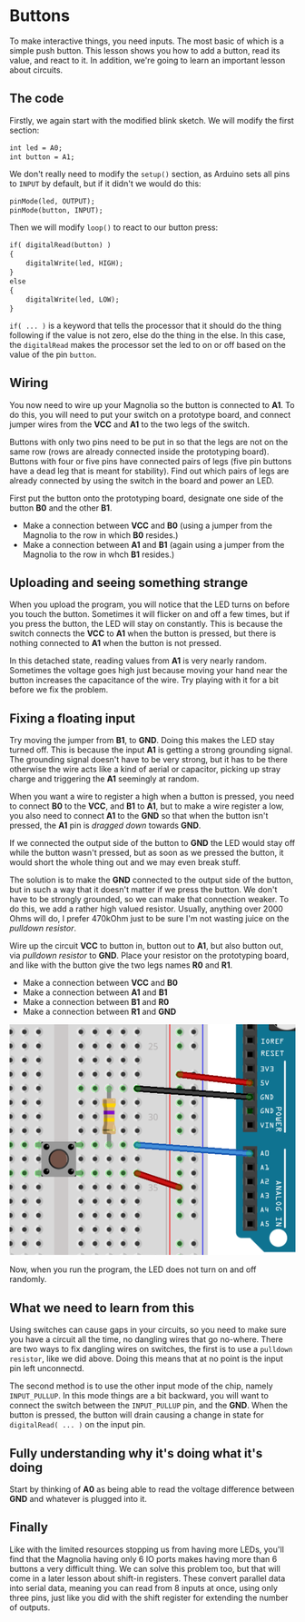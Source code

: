 # Buttons

To make interactive things, you need inputs. The most basic of which is a simple push button. This lesson shows you how to add a button, read its value, and react to it. In addition, we're going to learn an important lesson about circuits.

## The code

Firstly, we again start with the modified blink sketch. We will modify the first section:

    int led = A0;
    int button = A1;

We don't really need to modify the `setup()` section, as Arduino sets all pins to `INPUT` by default, but if it didn't we would do this:

    pinMode(led, OUTPUT);
    pinMode(button, INPUT);

Then we will modify `loop()` to react to our button press:

    if( digitalRead(button) )
    {
        digitalWrite(led, HIGH);
    }
    else
    {
        digitalWrite(led, LOW);
    }

`if( ... )` is a keyword that tells the processor that it should do the thing following if the value is not zero, else do the thing in the else. In this case, the `digitalRead` makes the processor set the led to on or off based on the value of the pin `button`.

## Wiring

You now need to wire up your Magnolia so the button is connected to **A1**. To do this, you will need to put your switch on a prototype board, and connect jumper wires from the **VCC** and **A1** to the two legs of the switch.

Buttons with only two pins need to be put in so that the legs are not on the same row (rows are already connected inside the prototyping board). Buttons with four or five pins have connected pairs of legs (five pin buttons have a dead leg that is meant for stability). Find out which pairs of legs are already connected by using the switch in the board and power an LED.

First put the button onto the prototyping board, designate one side of the button **B0** and the other **B1**.

* Make a connection between **VCC** and **B0** (using a jumper from the Magnolia to the row in which **B0** resides.)
* Make a connection between **A1** and **B1** (again using a jumper from the Magnolia to the row in whch **B1** resides.)

## Uploading and seeing something strange

When you upload the program, you will notice that the LED turns on before you touch the button. Sometimes it will flicker on and off a few times, but if you press the button, the LED will stay on constantly. This is because the switch connects the **VCC** to **A1** when the button is pressed, but there is nothing connected to **A1** when the button is not pressed.

In this detached state, reading values from **A1** is very nearly random. Sometimes the voltage goes high just because moving your hand near the button increases the capacitance of the wire. Try playing with it for a bit before we fix the problem.

## Fixing a floating input

Try moving the jumper from **B1**, to **GND**. Doing this makes the LED stay turned off. This is because the input **A1** is getting a strong grounding signal. The grounding signal doesn't have to be very strong, but it has to be there otherwise the wire acts like a kind of aerial or capacitor, picking up stray charge and triggering the **A1** seemingly at random.

When you want a wire to register a high when a button is pressed, you need to connect **B0** to the **VCC**, and **B1** to **A1**, but to make a wire register a low, you also need to connect **A1** to the **GND** so that when the button isn't pressed, the **A1** pin is *dragged down* towards **GND**.

If we connected the output side of the button to **GND** the LED would stay off while the button wasn't pressed, but as soon as we pressed the button, it would short the whole thing out and we may even break stuff.

The solution is to make the **GND** connected to the output side of the button, but in such a way that it doesn't matter if we press the button. We don't have to be strongly grounded, so we can make that connection weaker. To do this, we add a rather high valued resistor. Usually, anything over 2000 Ohms will do, I prefer 470kOhm just to be sure I'm not wasting juice on the *pulldown resistor*.

Wire up the circuit **VCC** to button in, button out to **A1**, but also button out, via *pulldown resistor* to **GND**. Place your resistor on the prototyping board, and like with the button give the two legs names **R0** and **R1**.

* Make a connection between **VCC** and **B0**
* Make a connection between **A1** and **B1**
* Make a connection between **B1** and **R0**
* Make a connection between **R1** and **GND**

![button](button_circuit.png)

Now, when you run the program, the LED does not turn on and off randomly.

## What we need to learn from this

Using switches can cause gaps in your circuits, so you need to make sure you have a circuit all the time, no dangling wires that go no-where. There are two ways to fix dangling wires on switches, the first is to use a `pulldown resistor`, like we did above. Doing this means that at no point is the input pin left unconnectd.

The second method is to use the other input mode of the chip, namely `INPUT_PULLUP`. In this mode things are a bit backward, you will want to connect the switch between the `INPUT_PULLUP` pin, and the **GND**. When the button is pressed, the button will drain causing a change in state for `digitalRead( ... )` on the input pin.

## Fully understanding why it's doing what it's doing

Start by thinking of **A0** as being able to read the voltage difference between **GND** and whatever is plugged into it.

## Finally

Like with the limited resources stopping us from having more LEDs, you'll find that the Magnolia having only 6 IO ports makes having more than 6 buttons a very difficult thing. We can solve this problem too, but that will come in a later lesson about shift-in registers. These convert parallel data into serial data, meaning you can read from 8 inputs at once, using only three pins, just like you did with the shift register for extending the number of outputs.
